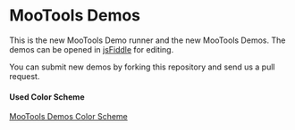 MooTools Demos
==============

This is the new MooTools Demo runner and the new MooTools Demos.
The demos can be opened in [jsFiddle](http://www.jsfiddle.net) for editing.

You can submit new demos by forking this repository and send us a pull request.

#### Used Color Scheme

[MooTools Demos Color Scheme](http://jsfiddle.net/Z5u5s/3/)

